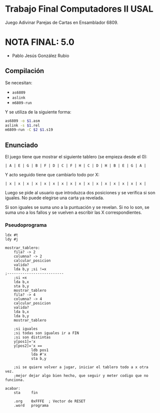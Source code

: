 # Trabajo Final Computadores II USAL

Juego Adivinar Parejas de Cartas en Ensamblador 6809.

# NOTA FINAL: 5.0

- Pablo Jesús González Rubio

## Compilación

Se necesitan:

- `as6809`
- `aslink`
- `m6809-run`

Y se utiliza de la siguiente forma:

```bash
as6809 -o $1.asm
aslink -s $1.rel
m6809-run -C $2 $1.s19
```

## Enunciado

El juego tiene que mostrar el siguiente tablero (se empieza desde el 0):

`| A | E | G | B | F | D | C | F | H | C | D | H | B | E | G | A |`

Y acto seguido tiene que cambiarlo todo por X:

`| x | x | x | x | x | x | x | x | x | x | x | x | x | x | x | x |`

Luego se pide al usuario que introduzca dos posiciones y se verifica si son iguales. No puede elegirse una carta ya revelada.

Si son iguales se suma uno a la puntuación y se revelan. Si no lo son, se suma uno a los fallos y se vuelven a escribir las X correspondientes.


### Pseudoprograma

```
ldx #t
ldy #j

mostrar_tablero:
	fila? -> 2
	columna? -> 2
	calcular_posicion
	valida?
	lda b,y ;si !=x
;--------------------------
	;si =x
	lda b,x
	sta b,y
	mostrar_tablero
	fila? -> 4
	columna? -> 4
	calcular_posicion
	valida?
	lda b,x
	lda b,y
	mostrar_tablero

	;si iguales
	;si todas son iguales ir a FIN
	;si son distintas
	y[pos1]='x
	y[pos2]='x ==
			ldb pos1
			lda #'x
			sta b,y

	;si se quiere volver a jugar, iniciar el tablero todo a x otra vez.
	;mejor dejar algo bien hecho, que seguir y meter codigo que no funciona.

acabar:
	sta 	fin

	.org 	0xFFFE	; Vector de RESET
	.word 	programa
```
